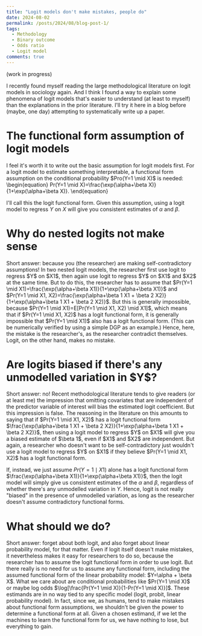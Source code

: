```yaml
---
title: "Logit models don't make mistakes, people do"
date: 2024-08-02
permalink: /posts/2024/08/blog-post-1/
tags:
  - Methodology
  - Binary outcome
  - Odds ratio
  - Logit model
comments: true
---
```

(work in progress)

I recently found myself reading the large methodological literature on logit models in sociology again. And I think I found a way to explain some phenomena of logit models that's easier to understand (at least to myself) than the explanations in the prior literature. I'll try it here in a blog before (maybe, one day) attempting to systematically write up a paper. 

<h1> The functional form assumption of logit models </h1>
I feel it's worth it to write out the basic assumption for logit models first. For a logit model to estimate something interpretable, a functional form assumption on the conditional probability $Pro(Y=1 \mid X)$ is needed:
\begin{equation}
 Pr(Y=1 \mid X)=\frac{\exp(\alpha+\beta X)}{1+\exp(\alpha+\beta X)}.
\end{equation}

I'll call this the logit functional form. Given this assumption, using a logit model to regress $Y$ on $X$ will give you consistent estimates of $\alpha$ and $\beta$. 
  
<h1> Why do nested logits not make sense </h1>
Short answer: because you (the researcher) are making self-contradictory assumptions! In two nested logit models, the researcher first use logit to regress $Y$ on $X1$, then again use logit to regress $Y$ on $X1$ and $X2$ at the same time. But to do this, the researcher has to assume that $Pr(Y=1 \mid X1)=\frac{\exp(\alpha+\beta X1)}{1+\exp(\alpha+\beta X1)}$ and $Pr(Y=1 \mid X1, X2)=\frac{\exp(\alpha+\beta 1 X1 + \beta 2 X2)}{1+\exp(\alpha+\beta 1 X1 + \beta 2 X2)}$. But this is generally impossible, because $Pr(Y=1 \mid X1)=E[Pr(Y=1 \mid X1, X2) \mid X1]$, which means that if $Pr(Y=1 \mid X1, X2)$ has a logit functional form, it is generally impossible that $Pr(Y=1 \mid X1)$ also has a logit functional form. (This can be numerically verified by using a simple DGP as an example.) 
Hence, here, the mistake is the researcher's, as the researcher contradict themselves. Logit, on the other hand, makes no mistake. 

<h1> Are logits biased if there's any unmodelled variation in $Y$? </h1>
Short answer: no! Recent methodological literature tends to give readers (or at least me) the impression that omitting covariates that are independent of the predictor variable of interest will bias the estimated logit coefficient. But this impression is false. The reasoning in the literature on this amounts to saying that if $Pr(Y=1 \mid X1, X2)$ has a logit functional form $\frac{\exp(\alpha+\beta 1 X1 + \beta 2 X2)}{1+\exp(\alpha+\beta 1 X1 + \beta 2 X2)}$, then using a logit model to regress $Y$ on $X1$ will give you a biased estimate of $\beta 1$, even if $X1$ and $X2$ are independent. But again, a researcher who doesn't want to be self-contradictory just wouldn't use a logit model to regress $Y$ on $X1$ if they believe $Pr(Y=1 \mid X1, X2)$ has a logit functional form. 

If, instead, we just assume $Pr(Y=1 \mid X1)$ alone has a logit functional form $\frac{\exp(\alpha+\beta X1)}{1+\exp(\alpha+\beta X1)}$, then the logit model will simply give us consistent estimates of the $\alpha$ and $\beta$, regardless of whether there's any unmodelled variation in $Y$. Hence, logit is not really "biased" in the presence of unmodelled variation, as long as the researcher doesn't assume contradictory functional forms.

<h1> What should we do? </h1>
Short answer: forget about both logit, and also forget about linear probability model, for that matter. Even if logit itself doesn't make mistakes, it nevertheless makes it easy for researchers to do so, because the researcher has to assume the logit functional form in order to use logit. But there really is no need for us to assume any functional form, including the assumed functional form of the linear probability model: $Y=\alpha + \beta X$. What we care about are conditional probabilities like $Pr(Y=1 \mid X)$ or maybe log odds $\log[\frac{Pr(Y=1 \mid X)}{1-Pr(Y=1 \mid X)}]$. These estimands are in no way tied to any specific model (logit, probit, linear probability model). In fact, since we, as humans, tend to make mistakes about functional form assumptions, we shouldn't be given the power to determine a functional form at all. Given a chosen estimand, if we let the machines to learn the functional form for us, we have nothing to lose, but everything to gain.
